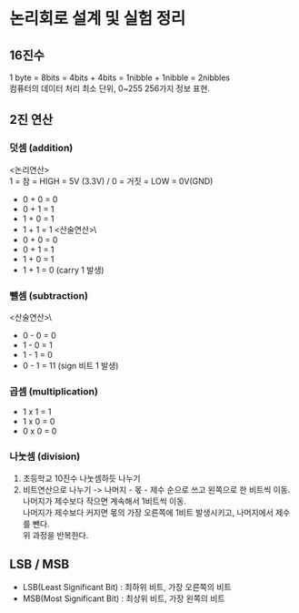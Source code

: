 # 논리회로 설계 및 실험 정리
## 16진수
1 byte = 8bits = 4bits + 4bits = 1nibble + 1nibble = 2nibbles\
컴퓨터의 데이터 처리 최소 단위, 0~255 256가지 정보 표현.
## 2진 연산
### 덧셈 (addition)
<논리연산>\
1 = 참 = HIGH = 5V (3.3V) / 0 = 거짓 = LOW = 0V(GND)
- 0 + 0 = 0
- 0 + 1 = 1
- 1 + 0 = 1
- 1 + 1 = 1
\<산술연산>\
- 0 + 0 = 0
- 0 + 1 = 1
- 1 + 0 = 1
- 1 + 1 = 0 (carry 1 발생)
### 뺄셈 (subtraction)
<산술연산>\
- 0 - 0 = 0
- 1 - 0 = 1
- 1 - 1 = 0
- 0 - 1 = 11 (sign 비트 1 발생)
### 곱셈 (multiplication)
- 1 x 1 = 1
- 1 x 0 = 0
- 0 x 0 = 0
### 나눗셈 (division)
1. 초등학교 10진수 나눗셈하듯 나누기
2. 비트연산으로 나누기 -> 나머지 - 몫 - 제수 순으로 쓰고 왼쪽으로 한 비트씩 이동.\
나머지가 제수보다 작으면 계속해서 1비트씩 이동.\
나머지가 제수보다 커지면 몫의 가장 오른쪽에 1비트 발생시키고, 나머지에서 제수를 뺀다.\
위 과정을 반복한다.

## LSB / MSB
- LSB(Least Significant Bit) : 최하위 비트, 가장 오른쪽의 비트
- MSB(Most Significant Bit)  : 최상위 비트, 가장 왼쪽의 비트

##
